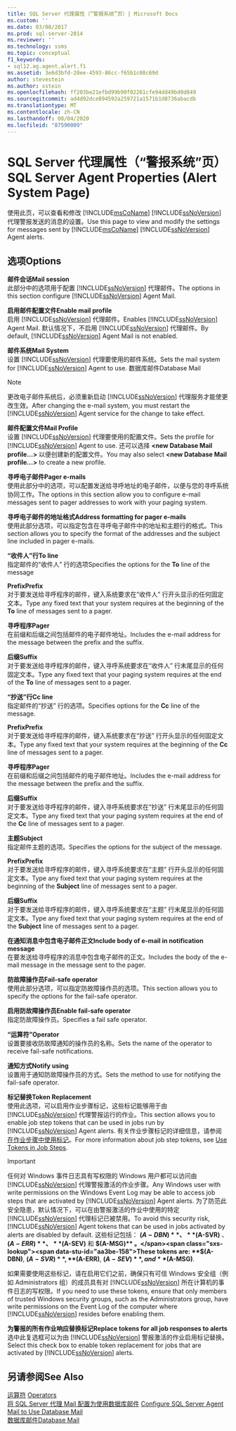 ```yaml
---
title: SQL Server 代理属性（“警报系统”页）| Microsoft Docs
ms.custom: ''
ms.date: 03/08/2017
ms.prod: sql-server-2014
ms.reviewer: ''
ms.technology: ssms
ms.topic: conceptual
f1_keywords:
- sql12.ag.agent.alert.f1
ms.assetid: 3e6d3bfd-20ee-4593-86cc-f65b1c08c69d
author: stevestein
ms.author: sstein
ms.openlocfilehash: ff203be21efbd99b90f02261cfe94dd49bd0d849
ms.sourcegitcommit: ad4d92dce894592a259721a1571b1d8736abacdb
ms.translationtype: MT
ms.contentlocale: zh-CN
ms.lasthandoff: 08/04/2020
ms.locfileid: "87590009"
---
```

# <a name="sql-server-agent-properties-alert-system-page"></a><span data-ttu-id="aa3be-102">SQL Server 代理属性（“警报系统”页）</span><span class="sxs-lookup"><span data-stu-id="aa3be-102">SQL Server Agent Properties (Alert System Page)</span></span>
  <span data-ttu-id="aa3be-103">使用此页，可以查看和修改 [!INCLUDE[msCoName](../../includes/msconame-md.md)] [!INCLUDE[ssNoVersion](../../includes/ssnoversion-md.md)] 代理警报发送的消息的设置。</span><span class="sxs-lookup"><span data-stu-id="aa3be-103">Use this page to view and modify the settings for messages sent by [!INCLUDE[msCoName](../../includes/msconame-md.md)] [!INCLUDE[ssNoVersion](../../includes/ssnoversion-md.md)] Agent alerts.</span></span>  
  
## <a name="options"></a><span data-ttu-id="aa3be-104">选项</span><span class="sxs-lookup"><span data-stu-id="aa3be-104">Options</span></span>  
 <span data-ttu-id="aa3be-105">**邮件会话**</span><span class="sxs-lookup"><span data-stu-id="aa3be-105">**Mail session**</span></span>  
 <span data-ttu-id="aa3be-106">此部分中的选项用于配置 [!INCLUDE[ssNoVersion](../../includes/ssnoversion-md.md)] 代理邮件。</span><span class="sxs-lookup"><span data-stu-id="aa3be-106">The options in this section configure [!INCLUDE[ssNoVersion](../../includes/ssnoversion-md.md)] Agent Mail.</span></span>  
  
 <span data-ttu-id="aa3be-107">**启用邮件配置文件**</span><span class="sxs-lookup"><span data-stu-id="aa3be-107">**Enable mail profile**</span></span>  
 <span data-ttu-id="aa3be-108">启用 [!INCLUDE[ssNoVersion](../../includes/ssnoversion-md.md)] 代理邮件。</span><span class="sxs-lookup"><span data-stu-id="aa3be-108">Enables [!INCLUDE[ssNoVersion](../../includes/ssnoversion-md.md)] Agent Mail.</span></span> <span data-ttu-id="aa3be-109">默认情况下，不启用 [!INCLUDE[ssNoVersion](../../includes/ssnoversion-md.md)] 代理邮件。</span><span class="sxs-lookup"><span data-stu-id="aa3be-109">By default, [!INCLUDE[ssNoVersion](../../includes/ssnoversion-md.md)] Agent Mail is not enabled.</span></span>  
  
 <span data-ttu-id="aa3be-110">**邮件系统**</span><span class="sxs-lookup"><span data-stu-id="aa3be-110">**Mail System**</span></span>  
 <span data-ttu-id="aa3be-111">设置 [!INCLUDE[ssNoVersion](../../includes/ssnoversion-md.md)] 代理要使用的邮件系统。</span><span class="sxs-lookup"><span data-stu-id="aa3be-111">Sets the mail system for [!INCLUDE[ssNoVersion](../../includes/ssnoversion-md.md)] Agent to use.</span></span> <span data-ttu-id="aa3be-112">数据库邮件</span><span class="sxs-lookup"><span data-stu-id="aa3be-112">Database Mail</span></span>  
  
> [!NOTE]  
>  <span data-ttu-id="aa3be-113">更改电子邮件系统后，必须重新启动 [!INCLUDE[ssNoVersion](../../includes/ssnoversion-md.md)] 代理服务才能使更改生效。</span><span class="sxs-lookup"><span data-stu-id="aa3be-113">After changing the e-mail system, you must restart the [!INCLUDE[ssNoVersion](../../includes/ssnoversion-md.md)] Agent service for the change to take effect.</span></span>  
  
 <span data-ttu-id="aa3be-114">**邮件配置文件**</span><span class="sxs-lookup"><span data-stu-id="aa3be-114">**Mail Profile**</span></span>  
 <span data-ttu-id="aa3be-115">设置 [!INCLUDE[ssNoVersion](../../includes/ssnoversion-md.md)] 代理要使用的配置文件。</span><span class="sxs-lookup"><span data-stu-id="aa3be-115">Sets the profile for [!INCLUDE[ssNoVersion](../../includes/ssnoversion-md.md)] Agent to use.</span></span> <span data-ttu-id="aa3be-116">还可以选择 **\<new Database Mail profile...>** 以便创建新的配置文件。</span><span class="sxs-lookup"><span data-stu-id="aa3be-116">You may also select **\<new Database Mail profile...>** to create a new profile.</span></span>  
  
 <span data-ttu-id="aa3be-117">**寻呼电子邮件**</span><span class="sxs-lookup"><span data-stu-id="aa3be-117">**Pager e-mails**</span></span>  
 <span data-ttu-id="aa3be-118">使用此部分中的选项，可以配置发送给寻呼地址的电子邮件，以便与您的寻呼系统协同工作。</span><span class="sxs-lookup"><span data-stu-id="aa3be-118">The options in this section allow you to configure e-mail messages sent to pager addresses to work with your paging system.</span></span>  
  
 <span data-ttu-id="aa3be-119">**寻呼电子邮件的地址格式**</span><span class="sxs-lookup"><span data-stu-id="aa3be-119">**Address formatting for pager e-mails**</span></span>  
 <span data-ttu-id="aa3be-120">使用此部分选项，可以指定包含在寻呼电子邮件中的地址和主题行的格式。</span><span class="sxs-lookup"><span data-stu-id="aa3be-120">This section allows you to specify the format of the addresses and the subject line included in pager e-mails.</span></span>  
  
 <span data-ttu-id="aa3be-121">**“收件人”行**</span><span class="sxs-lookup"><span data-stu-id="aa3be-121">**To line**</span></span>  
 <span data-ttu-id="aa3be-122">指定邮件的“收件人”  行的选项</span><span class="sxs-lookup"><span data-stu-id="aa3be-122">Specifies the options for the **To** line of the message</span></span>  
  
 <span data-ttu-id="aa3be-123">**Prefix**</span><span class="sxs-lookup"><span data-stu-id="aa3be-123">**Prefix**</span></span>  
 <span data-ttu-id="aa3be-124">对于要发送给寻呼程序的邮件，键入系统要求在“收件人”  行开头显示的任何固定文本。</span><span class="sxs-lookup"><span data-stu-id="aa3be-124">Type any fixed text that your system requires at the beginning of the **To** line of messages sent to a pager.</span></span>  
  
 <span data-ttu-id="aa3be-125">**寻呼程序**</span><span class="sxs-lookup"><span data-stu-id="aa3be-125">**Pager**</span></span>  
 <span data-ttu-id="aa3be-126">在前缀和后缀之间包括邮件的电子邮件地址。</span><span class="sxs-lookup"><span data-stu-id="aa3be-126">Includes the e-mail address for the message between the prefix and the suffix.</span></span>  
  
 <span data-ttu-id="aa3be-127">**后缀**</span><span class="sxs-lookup"><span data-stu-id="aa3be-127">**Suffix**</span></span>  
 <span data-ttu-id="aa3be-128">对于要发送给寻呼程序的邮件，键入寻呼系统要求在“收件人”  行末尾显示的任何固定文本。</span><span class="sxs-lookup"><span data-stu-id="aa3be-128">Type any fixed text that your paging system requires at the end of the **To** line of messages sent to a pager.</span></span>  
  
 <span data-ttu-id="aa3be-129">**“抄送”行**</span><span class="sxs-lookup"><span data-stu-id="aa3be-129">**Cc line**</span></span>  
 <span data-ttu-id="aa3be-130">指定邮件的“抄送”  行的选项。</span><span class="sxs-lookup"><span data-stu-id="aa3be-130">Specifies options for the **Cc** line of the message.</span></span>  
  
 <span data-ttu-id="aa3be-131">**Prefix**</span><span class="sxs-lookup"><span data-stu-id="aa3be-131">**Prefix**</span></span>  
 <span data-ttu-id="aa3be-132">对于要发送给寻呼程序的邮件，键入系统要求在“抄送”  行开头显示的任何固定文本。</span><span class="sxs-lookup"><span data-stu-id="aa3be-132">Type any fixed text that your system requires at the beginning of the **Cc** line of messages sent to a pager.</span></span>  
  
 <span data-ttu-id="aa3be-133">**寻呼程序**</span><span class="sxs-lookup"><span data-stu-id="aa3be-133">**Pager**</span></span>  
 <span data-ttu-id="aa3be-134">在前缀和后缀之间包括邮件的电子邮件地址。</span><span class="sxs-lookup"><span data-stu-id="aa3be-134">Includes the e-mail address for the message between the prefix and the suffix.</span></span>  
  
 <span data-ttu-id="aa3be-135">**后缀**</span><span class="sxs-lookup"><span data-stu-id="aa3be-135">**Suffix**</span></span>  
 <span data-ttu-id="aa3be-136">对于要发送给寻呼程序的邮件，键入寻呼系统要求在“抄送”  行末尾显示的任何固定文本。</span><span class="sxs-lookup"><span data-stu-id="aa3be-136">Type any fixed text that your paging system requires at the end of the **Cc** line of messages sent to a pager.</span></span>  
  
 <span data-ttu-id="aa3be-137">**主题**</span><span class="sxs-lookup"><span data-stu-id="aa3be-137">**Subject**</span></span>  
 <span data-ttu-id="aa3be-138">指定邮件主题的选项。</span><span class="sxs-lookup"><span data-stu-id="aa3be-138">Specifies the options for the subject of the message.</span></span>  
  
 <span data-ttu-id="aa3be-139">**Prefix**</span><span class="sxs-lookup"><span data-stu-id="aa3be-139">**Prefix**</span></span>  
 <span data-ttu-id="aa3be-140">对于要发送给寻呼程序的邮件，键入寻呼系统要求在“主题”  行开头显示的任何固定文本。</span><span class="sxs-lookup"><span data-stu-id="aa3be-140">Type any fixed text that your paging system requires at the beginning of the **Subject** line of messages sent to a pager.</span></span>  
  
 <span data-ttu-id="aa3be-141">**后缀**</span><span class="sxs-lookup"><span data-stu-id="aa3be-141">**Suffix**</span></span>  
 <span data-ttu-id="aa3be-142">对于要发送给寻呼程序的邮件，键入寻呼系统要求在“主题”  行末尾显示的任何固定文本。</span><span class="sxs-lookup"><span data-stu-id="aa3be-142">Type any fixed text that your paging system requires at the end of the **Subject** line of messages sent to a pager.</span></span>  
  
 <span data-ttu-id="aa3be-143">**在通知消息中包含电子邮件正文**</span><span class="sxs-lookup"><span data-stu-id="aa3be-143">**Include body of e-mail in notification message**</span></span>  
 <span data-ttu-id="aa3be-144">在要发送给寻呼程序的消息中包含电子邮件的正文。</span><span class="sxs-lookup"><span data-stu-id="aa3be-144">Includes the body of the e-mail message in the message sent to the pager.</span></span>  
  
 <span data-ttu-id="aa3be-145">**防故障操作员**</span><span class="sxs-lookup"><span data-stu-id="aa3be-145">**Fail-safe operator**</span></span>  
 <span data-ttu-id="aa3be-146">使用此部分选项，可以指定防故障操作员的选项。</span><span class="sxs-lookup"><span data-stu-id="aa3be-146">This section allows you to specify the options for the fail-safe operator.</span></span>  
  
 <span data-ttu-id="aa3be-147">**启用防故障操作员**</span><span class="sxs-lookup"><span data-stu-id="aa3be-147">**Enable fail-safe operator**</span></span>  
 <span data-ttu-id="aa3be-148">指定防故障操作员。</span><span class="sxs-lookup"><span data-stu-id="aa3be-148">Specifies a fail safe operator.</span></span>  
  
 <span data-ttu-id="aa3be-149">**“运算符”**</span><span class="sxs-lookup"><span data-stu-id="aa3be-149">**Operator**</span></span>  
 <span data-ttu-id="aa3be-150">设置要接收防故障通知的操作员的名称。</span><span class="sxs-lookup"><span data-stu-id="aa3be-150">Sets the name of the operator to receive fail-safe notifications.</span></span>  
  
 <span data-ttu-id="aa3be-151">**通知方式**</span><span class="sxs-lookup"><span data-stu-id="aa3be-151">**Notify using**</span></span>  
 <span data-ttu-id="aa3be-152">设置用于通知防故障操作员的方式。</span><span class="sxs-lookup"><span data-stu-id="aa3be-152">Sets the method to use for notifying the fail-safe operator.</span></span>  
  
 <span data-ttu-id="aa3be-153">**标记替换**</span><span class="sxs-lookup"><span data-stu-id="aa3be-153">**Token Replacement**</span></span>  
 <span data-ttu-id="aa3be-154">使用此选项，可以启用作业步骤标记，这些标记能够用于由 [!INCLUDE[ssNoVersion](../../includes/ssnoversion-md.md)] 代理警报运行的作业。</span><span class="sxs-lookup"><span data-stu-id="aa3be-154">This section allows you to enable job step tokens that can be used in jobs run by [!INCLUDE[ssNoVersion](../../includes/ssnoversion-md.md)] Agent alerts.</span></span> <span data-ttu-id="aa3be-155">有关作业步骤标记的详细信息，请参阅 [在作业步骤中使用标记](use-tokens-in-job-steps.md)。</span><span class="sxs-lookup"><span data-stu-id="aa3be-155">For more information about job step tokens, see [Use Tokens in Job Steps](use-tokens-in-job-steps.md).</span></span>  
  
> [!IMPORTANT]  
>  <span data-ttu-id="aa3be-156">任何对 Windows 事件日志具有写权限的 Windows 用户都可以访问由 [!INCLUDE[ssNoVersion](../../includes/ssnoversion-md.md)] 代理警报激活的作业步骤。</span><span class="sxs-lookup"><span data-stu-id="aa3be-156">Any Windows user with write permissions on the Windows Event Log may be able to access job steps that are activated by [!INCLUDE[ssNoVersion](../../includes/ssnoversion-md.md)] Agent alerts.</span></span> <span data-ttu-id="aa3be-157">为了防范此安全隐患，默认情况下，可以在由警报激活的作业中使用的特定 [!INCLUDE[ssNoVersion](../../includes/ssnoversion-md.md)] 代理标记已被禁用。</span><span class="sxs-lookup"><span data-stu-id="aa3be-157">To avoid this security risk, [!INCLUDE[ssNoVersion](../../includes/ssnoversion-md.md)] Agent tokens that can be used in jobs activated by alerts are disabled by default.</span></span> <span data-ttu-id="aa3be-158">这些标记包括： **$(A-DBN)** 、 **$(A-SVR)** 、 **$(A-ERR)** 、 **$(A-SEV)** 和 **$(A-MSG)** 。</span><span class="sxs-lookup"><span data-stu-id="aa3be-158">These tokens are: **$(A-DBN)**, **$(A-SVR)**, **$(A-ERR)**, **$(A-SEV)**, and **$(A-MSG)**.</span></span>  
>   
>  <span data-ttu-id="aa3be-159">如果需要使用这些标记，请在启用它们之前，确保只有可信 Windows 安全组（例如 Administrators 组）的成员具有对 [!INCLUDE[ssNoVersion](../../includes/ssnoversion-md.md)] 所在计算机的事件日志的写权限。</span><span class="sxs-lookup"><span data-stu-id="aa3be-159">If you need to use these tokens, ensure that only members of trusted Windows security groups, such as the Administrators group, have write permissions on the Event Log of the computer where [!INCLUDE[ssNoVersion](../../includes/ssnoversion-md.md)] resides before enabling them.</span></span>  
  
 <span data-ttu-id="aa3be-160">**为警报的所有作业响应替换标记**</span><span class="sxs-lookup"><span data-stu-id="aa3be-160">**Replace tokens for all job responses to alerts**</span></span>  
 <span data-ttu-id="aa3be-161">选中此复选框可以为由 [!INCLUDE[ssNoVersion](../../includes/ssnoversion-md.md)] 警报激活的作业启用标记替换。</span><span class="sxs-lookup"><span data-stu-id="aa3be-161">Select this check box to enable token replacement for jobs that are activated by [!INCLUDE[ssNoVersion](../../includes/ssnoversion-md.md)] alerts.</span></span>  
  
## <a name="see-also"></a><span data-ttu-id="aa3be-162">另请参阅</span><span class="sxs-lookup"><span data-stu-id="aa3be-162">See Also</span></span>  
 <span data-ttu-id="aa3be-163">[运算符](operators.md) </span><span class="sxs-lookup"><span data-stu-id="aa3be-163">[Operators](operators.md) </span></span>  
 <span data-ttu-id="aa3be-164">[将 SQL Server 代理 Mail 配置为使用数据库邮件](../../relational-databases/database-mail/configure-sql-server-agent-mail-to-use-database-mail.md) </span><span class="sxs-lookup"><span data-stu-id="aa3be-164">[Configure SQL Server Agent Mail to Use Database Mail](../../relational-databases/database-mail/configure-sql-server-agent-mail-to-use-database-mail.md) </span></span>  
 [<span data-ttu-id="aa3be-165">数据库邮件</span><span class="sxs-lookup"><span data-stu-id="aa3be-165">Database Mail</span></span>](../../relational-databases/database-mail/database-mail.md)  
  
  
